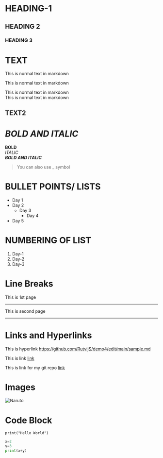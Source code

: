 # HEADING-1
## HEADING 2
### HEADING 3

# TEXT

This is normal text in markdown

This is normal text in markdown

This is normal text in markdown  
This is normal text in markdown
## TEXT2

# *BOLD AND ITALIC*

**BOLD**\
*ITALIC*\
***BOLD AND ITALIC***
>You can also use _ symbol

# BULLET POINTS/ LISTS
- Day 1
- Day 2
  - Day 3
    - Day 4
- Day 5

# NUMBERING OF LIST
1. Day-1
2. Day-2
  1. Day-3
# Line Breaks

This is 1st page
___
This is second page
****
# Links and Hyperlinks
This is hyperlink <https://github.com/RutvijS/demo4/edit/main/sample.md>

This is link [link](https://github.com/RutvijS/demo4/edit/main/sample.md)

[DemoRepo]:https://github.com/RutvijS/demo

This is link for my git repo [link][DemoRepo]

# Images

![Naruto](https://www.google.com/search?q=naruto&rlz=1C1CHBD_enIN1029IN1029&source=lnms&tbm=isch&sa=X&ved=2ahUKEwixrPW7-MP-AhUd8jgGHU3HDmAQ_AUoAXoECAEQAw&biw=1366&bih=695&dpr=1#imgrc=XJp7sHMwa2o-cM)

# Code Block
`print("Hello World")`
```python
x=2
y=3
print(x+y)
```



